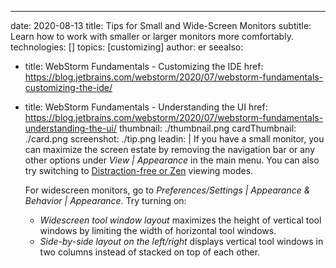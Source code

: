 ---
date: 2020-08-13
title: Tips for Small and Wide-Screen Monitors
subtitle: Learn how to work with smaller or larger monitors more comfortably.
technologies: []
topics: [customizing]
author: er
seealso:
- title: WebStorm Fundamentals - Customizing the IDE
  href: https://blog.jetbrains.com/webstorm/2020/07/webstorm-fundamentals-customizing-the-ide/
- title: WebStorm Fundamentals - Understanding the UI
  href: https://blog.jetbrains.com/webstorm/2020/07/webstorm-fundamentals-understanding-the-ui/
thumbnail: ./thumbnail.png
cardThumbnail: ./card.png
screenshot: ./tip.png
leadin: |
  If you have a small monitor, you can maximize the screen estate by removing the navigation bar or any other options under *View | Appearance* in the main menu. You can also try switching to [Distraction-free or Zen](https://www.jetbrains.com/help/webstorm/ide-viewing-modes.html) viewing modes.
  
  For widescreen monitors, go to *Preferences/Settings | Appearance & Behavior | Appearance*. Try turning on:
  
  - *Widescreen tool window layout* maximizes the height of vertical tool windows by limiting the width of horizontal tool windows.
  - *Side-by-side layout on the left/right* displays vertical tool windows in two columns instead of stacked on top of each other.
  
  
